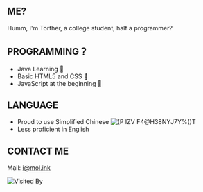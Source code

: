 ## ME?
Humm, I'm Torther, a college student, half a programmer?

## PROGRAMMING？
- Java Learning 📖
- Basic HTML5 and CSS 📐
- JavaScript at the beginning 🎈

## LANGUAGE
- Proud to use Simplified Chinese ![(P IZV F4@H38NYJ7Y%()T](https://user-images.githubusercontent.com/29655416/143996917-472ce6f3-8d81-414f-a8b2-b3ecd85ad318.png)
- Less proficient in English

## CONTACT ME
Mail: i@mol.ink

![Visited By](https://count.getloli.com/get/@Torther?theme=rule34)
